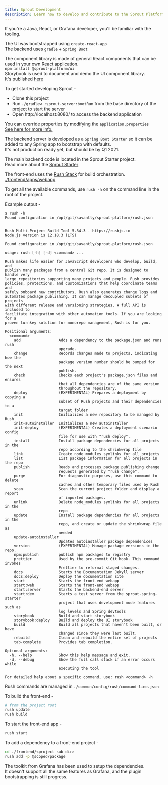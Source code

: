 ```yaml
---
title: Sprout Development
description: Learn how to develop and contribute to the Sprout Platform
---
```


If you're a Java, React, or Grafana developer, you'll be familiar with the tooling. 

The UI was bootstrapped using `create-react-app`  
The backend uses `gradle` + `Spring Boot`  

The component library is made of general React components that can be used in your own React application.  
`npm install @sprout-platform/ui`  
Storybook is used to document and demo the UI component library.  
It's published [here](https://master--5f96ec613d800900227e3b76.chromatic.com)  

To get started developing Sprout -  
- Clone this project 
- Run `./gradlew :sprout-server:bootRun` from the base directory of the project to start the server 
- Open http://localhost:8080/ to access the backend application  

You can override properties by modifying the `application.properties`    
[See here for more info.](./backend/starters/sprout-spring-boot-starter/src/main/resources/)  

The backend server is developed as a `Spring Boot Starter` so it can be added to any Spring app to bootstrap with defaults.  
It's not production ready yet, but should be by Q1 2021.  

The main backend code is located in the Sprout Starter project.  
Read more about the [Sprout Starter](./backend/starters/sprout-spring-boot-starter)

The front-end uses the [Rush Stack](https://rushstack.io/) for build orchestration. [./frontend/apps/webapp](./frontend/apps/webapp) 

To get all the available commands, use `rush -h` on the command line in the root of the project.   

Example output - 

```
$ rush -h
Found configuration in /opt/git/savantly/sprout-platform/rush.json


Rush Multi-Project Build Tool 5.34.3 - https://rushjs.io
Node.js version is 12.18.3 (LTS)

Found configuration in /opt/git/savantly/sprout-platform/rush.json

usage: rush [-h] [-d] <command> ...

Rush makes life easier for JavaScript developers who develop, build, and
publish many packages from a central Git repo. It is designed to handle very
large repositories supporting many projects and people. Rush provides
policies, protections, and customizations that help coordinate teams and
safely onboard new contributors. Rush also generates change logs and
automates package publishing. It can manage decoupled subsets of projects
with different release and versioning strategies. A full API is included to
facilitate integration with other automation tools. If you are looking for a
proven turnkey solution for monorepo management, Rush is for you.

Positional arguments:
  <command>
    add                 Adds a dependency to the package.json and runs rush
                        upgrade.
    change              Records changes made to projects, indicating how the
                        package version number should be bumped for the next
                        publish.
    check               Checks each project's package.json files and ensures
                        that all dependencies are of the same version
                        throughout the repository.
    deploy              (EXPERIMENTAL) Prepares a deployment by copying a
                        subset of Rush projects and their dependencies to a
                        target folder
    init                Initializes a new repository to be managed by Rush
    init-autoinstaller  Initializes a new autoinstaller
    init-deploy         (EXPERIMENTAL) Creates a deployment scenario config
                        file for use with "rush deploy".
    install             Install package dependencies for all projects in the
                        repo according to the shrinkwrap file
    link                Create node_modules symlinks for all projects
    list                List package information for all projects in the repo
    publish             Reads and processes package publishing change
                        requests generated by "rush change".
    purge               For diagnostic purposes, use this command to delete
                        caches and other temporary files used by Rush
    scan                Scan the current project folder and display a report
                        of imported packages.
    unlink              Delete node_modules symlinks for all projects in the
                        repo
    update              Install package dependencies for all projects in the
                        repo, and create or update the shrinkwrap file as
                        needed
    update-autoinstaller
                        Updates autoinstaller package dependenices
    version             (EXPERIMENTAL) Manage package versions in the repo.
    npm:publish         publish npm packages to registry
    prettier            Used by the pre-commit Git hook. This command invokes
                        Prettier to reformat staged changes.
    docs                Starts the Documentation Jekyll server
    docs:deploy         Deploy the documentation site
    start               Starts the front-end webapp
    start:web           Starts the front-end webapp
    start:server        Starts the backend-end server
    start:dev           Starts a test server from the sprout-spring-starter
                        project that uses development mode features such as
                        log levels and Spring devtools
    storybook           Build and start storybook
    storybook:deploy    Build and deploy the UI storybook
    build               Build all projects that haven't been built, or have
                        changed since they were last built.
    rebuild             Clean and rebuild the entire set of projects
    tab-complete        Provides tab completion.

Optional arguments:
  -h, --help            Show this help message and exit.
  -d, --debug           Show the full call stack if an error occurs while
                        executing the tool

For detailed help about a specific command, use: rush <command> -h
```


Rush commands are managed in `./common/config/rush/command-line.json`  


To build the front-end -  
```bash
# from the project root
rush update
rush build
```

To start the front-end app -  
```bash
rush start
``` 

To add a dependency to a front-end project - 
```bash
cd ./frontend/<project sub dir>
rush add -p @scoped/package
```


The toolkit from Grafana has been used to setup the dependencies.  
It doesn't support all the same features as Grafana, and the plugin bootstrapping is still progress.  